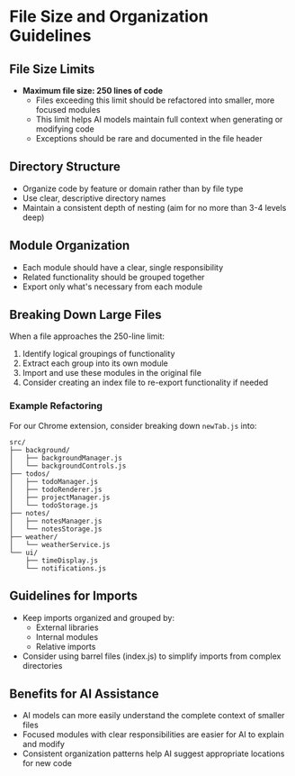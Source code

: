 # File Size and Organization Guidelines

## File Size Limits

- **Maximum file size: 250 lines of code**
  - Files exceeding this limit should be refactored into smaller, more focused modules
  - This limit helps AI models maintain full context when generating or modifying code
  - Exceptions should be rare and documented in the file header

## Directory Structure

- Organize code by feature or domain rather than by file type
- Use clear, descriptive directory names
- Maintain a consistent depth of nesting (aim for no more than 3-4 levels deep)

## Module Organization

- Each module should have a clear, single responsibility
- Related functionality should be grouped together
- Export only what's necessary from each module

## Breaking Down Large Files

When a file approaches the 250-line limit:

1. Identify logical groupings of functionality
2. Extract each group into its own module
3. Import and use these modules in the original file
4. Consider creating an index file to re-export functionality if needed

### Example Refactoring

For our Chrome extension, consider breaking down `newTab.js` into:

```
src/
├── background/
│   ├── backgroundManager.js
│   └── backgroundControls.js
├── todos/
│   ├── todoManager.js
│   ├── todoRenderer.js
│   ├── projectManager.js
│   └── todoStorage.js
├── notes/
│   ├── notesManager.js
│   └── notesStorage.js
├── weather/
│   └── weatherService.js
└── ui/
    ├── timeDisplay.js
    └── notifications.js
```

## Guidelines for Imports

- Keep imports organized and grouped by:
  - External libraries
  - Internal modules
  - Relative imports
- Consider using barrel files (index.js) to simplify imports from complex directories

## Benefits for AI Assistance

- AI models can more easily understand the complete context of smaller files
- Focused modules with clear responsibilities are easier for AI to explain and modify
- Consistent organization patterns help AI suggest appropriate locations for new code
